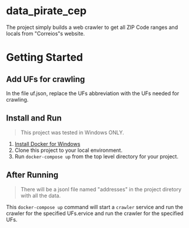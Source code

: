 # data_pirate_cep

The project simply builds a web crawler to get all ZIP Code ranges and locals from "Correios"s website.

# Getting Started

## Add UFs for crawling

In the file uf.json, replace the UFs abbreviation with the UFs needed for crawling.

## Install and Run

> This project was tested in Windows ONLY.

1. [Install Docker for Windows](https://docs.docker.com/docker-for-windows/install/)
2. Clone this project to your local environment.
3. Run `docker-compose up` from the top level directory for your project.

## After Running

> There will be a jsonl file named "addresses" in the project diretory with all the data.

This `docker-compose up` command will start a `crawler` service and run the crawler for the specified UFs.ervice and run the crawler for the specified UFs.